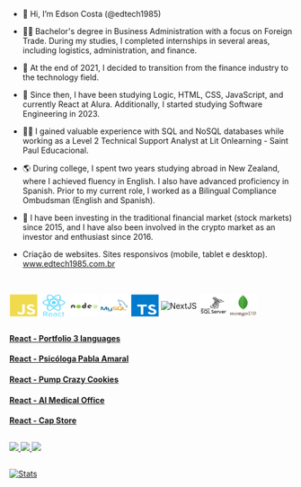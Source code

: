 - 👋 Hi, I’m Edson Costa (@edtech1985)

- 👨‍🎓 Bachelor's degree in Business Administration with a focus on Foreign Trade. During my studies, I completed internships in several areas, including logistics, administration, and finance.

- 🌱 At the end of 2021, I decided to transition from the finance industry to the technology field.

- 👀 Since then, I have been studying Logic, HTML, CSS, JavaScript, and currently React at Alura. Additionally, I started studying Software Engineering in 2023.

- 👨‍💻 I gained valuable experience with SQL and NoSQL databases while working as a Level 2 Technical Support Analyst at Lit Onlearning - Saint Paul Educacional.

- 🌎 During college, I spent two years studying abroad in New Zealand, where I achieved fluency in English. I also have advanced proficiency in Spanish. Prior to my current role, I worked as a Bilingual Compliance Ombudsman (English and Spanish).

- 💱 I have been investing in the traditional financial market (stock markets) since 2015, and I have also been involved in the crypto market as an investor and enthusiast since 2016.

- Criação de websites. Sites responsivos (mobile, tablet e desktop). www.edtech1985.com.br


##

<div style="display: inline_block"><br>
  <img align="center" height="40" width="50"
    src="https://raw.githubusercontent.com/devicons/devicon/master/icons/javascript/javascript-plain.svg"
    alt="JavaScript" srcset="" />
  <img align="center" height="40" width="50"
    src="https://github.com/devicons/devicon/blob/master/icons/react/react-original-wordmark.svg" alt="ReactJS"
    srcset="" />
  <img align="center" height="40" width="50"
    src="https://github.com/devicons/devicon/blob/master/icons/nodejs/nodejs-original-wordmark.svg" alt="NodeJS"
    srcset="" />
  <img align="center" height="40" width="50"
    src="https://github.com/devicons/devicon/blob/master/icons/mysql/mysql-original-wordmark.svg" alt="MySQL"
    srcset="" />
  <img align="center" height="40" width="50"
    src="https://github.com/devicons/devicon/blob/master/icons/typescript/typescript-plain.svg" alt="TypeScript"
    srcset="" />
    <img align="center" height="40" width="50"
    src="https://github.com/devicons/devicon/blob/master/icons/icons/nextjs/nextjs-original.svg" alt="NextJS"
    srcset="" />
  <img align="center" height="40" width="50"
    src="https://github.com/devicons/devicon/blob/master/icons/microsoftsqlserver/microsoftsqlserver-plain-wordmark.svg" alt="SQLServer"
    srcset="" />
  <img align="center" height="40" width="50"
    src="https://github.com/devicons/devicon/blob/master/icons/mongodb/mongodb-original-wordmark.svg" alt="MongoDB"
    srcset="" />
</div>

##

#### <a href="https://edtech1985-portfolio.vercel.app/" target="_blank">React - Portfolio 3 languages</a>

#### <a href="https://psicologa-pabla-amaral.vercel.app/" target="_blank">React - Psicóloga Pabla Amaral</a>

#### <a href="https://pumpcrazy.com.br/" target="_blank">React - Pump Crazy Cookies</a>

#### <a href="https://ai-medical-office.vercel.app/" target="_blank">React - AI Medical Office</a>

#### <a href="https://cap-store-gules.vercel.app/" target="_blank">React - Cap Store</a>

##

<div>
<a href="https://api.whatsapp.com/send?phone=5551992002595" target="_blank"><img src="https://img.shields.io/badge/WhatsApp-25D366?style=for-the-badge&logo=whatsapp&logoColor=white" target="_blank">
<a href="https://github.com/edtech1985" target="_blank"><img src="https://img.shields.io/badge/GitHub-100000?style=for-the-badge&logo=github&logoColor=white" target="_blank">
<a href="https://www.linkedin.com/in/edtech1985/" target="_blank"><img src="https://img.shields.io/badge/LinkedIn-0077B5?style=for-the-badge&logo=linkedin&logoColor=white" target="_blank">
</div>
  
##
  
<div>
<img src="https://github-readme-stats.vercel.app/api/top-langs/?username=edtech1985&layout=compact&langs_count=16&theme=dracula" alt="Stats" height="180em" />
</div>
  
##




